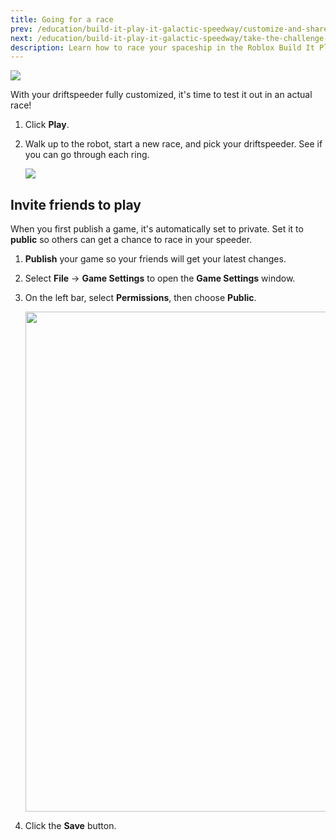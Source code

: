 ```yaml
---
title: Going for a race
prev: /education/build-it-play-it-galactic-speedway/customize-and-share
next: /education/build-it-play-it-galactic-speedway/take-the-challenge-3
description: Learn how to race your spaceship in the Roblox Build It Play It and customize your published game so that your friends can play with you.
---
```


<img src="../../assets/education/build-it-play-it-galactic-speedway/going-for-a-race/hero-race.jpeg" />

With your driftspeeder fully customized, it's time to test it out in an actual race!

1. Click **Play**.
1. Walk up to the robot, start a new race, and pick your driftspeeder. See if you can go through each ring.

   <img src="../../assets/education/build-it-play-it-galactic-speedway/going-for-a-race/testing-plane.jpeg" />

## Invite friends to play

When you first publish a game, it's automatically set to private. Set it to **public** so others can get a chance to race in your speeder.

1. **Publish** your game so your friends will get your latest changes.

1. Select **File** → **Game Settings** to open the **Game Settings** window.

1. On the left bar, select **Permissions**, then choose **Public**.

   <img src="../../assets/education/general/Make-Public.png" width="800" />

1. Click the **Save** button.
